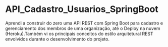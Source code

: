 # API_Cadastro_Usuarios_SpringBoot
Aprendi a construir do zero uma API REST com Spring Boot para cadastro e gerenciamento dos membros de uma organização, até o Deploy na nuvem (Heroku).Também vi os principais conceitos do estilo arquitetural REST envolvidos durante o desenvolvimento do projeto.

